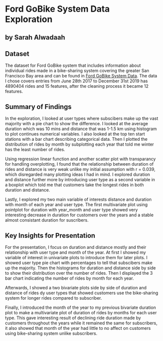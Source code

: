 # Ford GoBike System Data Exploration
## by Sarah Alwadaah


## Dataset

The dataset for Ford GoBike system that includes information about individual rides made in a bike-sharing system covering the greater San Francisco Bay area and can be found in [Ford GoBike System Data](https://www.fordgobike.com/system-data). The data I chose covers entries from June 28th 2017 to December 31st 2019 has 4890404 rides and 15 features, after the cleaning process it became 12 features. 


## Summary of Findings

In the exploration, I looked at user types where subscibers make up the vast majority
with a pie chart to show the difference. I looked at the average duration which was 
10 mins and distance that was 1-1.5 km using histogram to plot continues numerical 
variables. I also looked at the top ten start stations with a bar chart describing 
categorical data. Then I plotted the distribution of rides by month by subplotting 
each year that told me winter has the least number of rides.

Using regression linear function and another scatter plot with transparancy for 
handling overplotting, I found that the relationship between duration of rides and 
distance is very weak unlike my initial assumption with r = 0.039, which disregarded 
many plotting ideas I had in mind. I explored duration and distance further more by 
introducing user type as a second variable in a boxplot which told me that customers 
take the longest rides in both duration and distance.

Lastly, I explored my two main variable of interests distance and duration with month
of each year and user type. The first multivariate plot using pointplot for duration 
with year_month and user type showed very interesting decrease in duration for 
customers over the years and a stable almost consistant duration for suscribers.


## Key Insights for Presentation


For the presentation, I focus on duration and distance mostly and their relationship 
with user type and month of the year. At first I showed my variable of interest in 
univariate plots to introduce them for later plots. I showed user type pie chart 
with percentages to tell that subscibers make up the majority. Then the histograms 
for duration and distance side by side to show their distribution over the number of 
rides. Then I displayed the 3 bar chart indicating the number of rides by month for 
each year.

Afterwards, I showed a two bivariate plots side by side of duration and distance of 
rides dy user types that showed customers use the bike-sharing system for longer rides 
compared to subscriber.

Finally, I introduced the month of the year to my previous bivariate duration plot to 
make a multivariate plot of duration of rides by months for each user type. This gave 
interesting result of declining ride duration made by customers throughout the years 
while it remained the same for subscribers, it also showed that month of the year had 
little to no affect on customers using bike-sharing system unlike subscribers.
